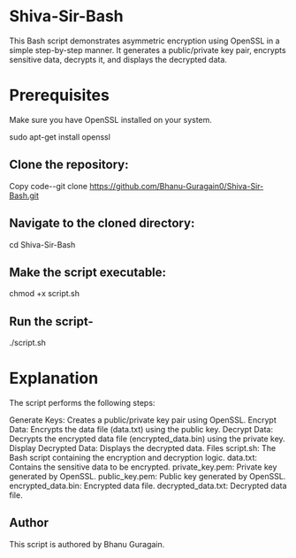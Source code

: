 
# Shiva-Sir-Bash

This Bash script demonstrates asymmetric encryption using OpenSSL in a simple step-by-step manner. It generates a public/private key pair, encrypts sensitive data, decrypts it, and displays the decrypted data.

# Prerequisites

Make sure you have OpenSSL installed on your system.

sudo apt-get install openssl

## Clone the repository:

Copy code--git clone https://github.com/Bhanu-Guragain0/Shiva-Sir-Bash.git

## Navigate to the cloned directory:

cd Shiva-Sir-Bash

## Make the script executable:


chmod +x script.sh


## Run the script-
./script.sh


# Explanation
The script performs the following steps:

Generate Keys: Creates a public/private key pair using OpenSSL.
Encrypt Data: Encrypts the data file (data.txt) using the public key.
Decrypt Data: Decrypts the encrypted data file (encrypted_data.bin) using the private key.
Display Decrypted Data: Displays the decrypted data.
Files
script.sh: The Bash script containing the encryption and decryption logic.
data.txt: Contains the sensitive data to be encrypted.
private_key.pem: Private key generated by OpenSSL.
public_key.pem: Public key generated by OpenSSL.
encrypted_data.bin: Encrypted data file.
decrypted_data.txt: Decrypted data file.


## Author
This script is authored by Bhanu Guragain.

